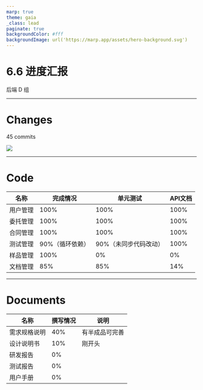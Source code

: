 ```yaml
---
marp: true
theme: gaia
_class: lead
paginate: true
backgroundColor: #fff
backgroundImage: url('https://marp.app/assets/hero-background.svg')
---
```


# 6.6 进度汇报

后端 D 组

---

# Changes

45 commits

![](1.png)

---

# Code

| 名称 | 完成情况 | 单元测试 | API文档 |
| ---- | ---------- | ---------- | ---------- |
| 用户管理 | 100% | 100% | 100% |
| 委托管理 | 100% | 100% | 100% |
| 合同管理 | 100% | 100% | 100% |
| 测试管理 | 90%（循环依赖） | 90%（未同步代码改动） | 100% |
| 样品管理 | 100% | 0% | 0% |
| 文档管理 | 85% | 85% | 14% |

---

# Documents

| 名称 | 撰写情况 | 说明 |
| ---- | ---------- |---|
| 需求规格说明 | 40% | 有半成品可完善 |
| 设计说明书 | 10% | 刚开头 |
| 研发报告 | 0% | |
| 测试报告 | 0% | |
| 用户手册 | 0% | |